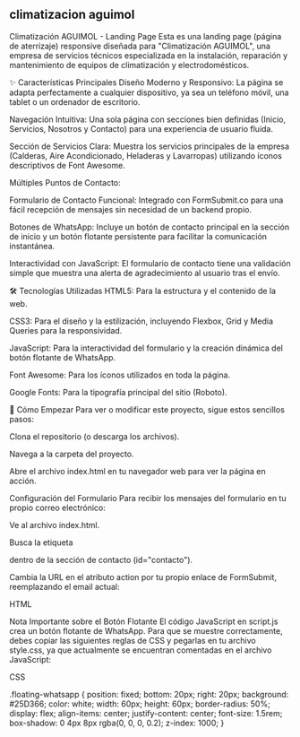 
## climatizacion aguimol
Climatización AGUIMOL - Landing Page
Esta es una landing page (página de aterrizaje) responsive diseñada para "Climatización AGUIMOL", una empresa de servicios técnicos especializada en la instalación, reparación y mantenimiento de equipos de climatización y electrodomésticos.

✨ Características Principales
Diseño Moderno y Responsivo: La página se adapta perfectamente a cualquier dispositivo, ya sea un teléfono móvil, una tablet o un ordenador de escritorio.

Navegación Intuitiva: Una sola página con secciones bien definidas (Inicio, Servicios, Nosotros y Contacto) para una experiencia de usuario fluida.

Sección de Servicios Clara: Muestra los servicios principales de la empresa (Calderas, Aire Acondicionado, Heladeras y Lavarropas) utilizando íconos descriptivos de Font Awesome.

Múltiples Puntos de Contacto:

Formulario de Contacto Funcional: Integrado con FormSubmit.co para una fácil recepción de mensajes sin necesidad de un backend propio.

Botones de WhatsApp: Incluye un botón de contacto principal en la sección de inicio y un botón flotante persistente para facilitar la comunicación instantánea.

Interactividad con JavaScript: El formulario de contacto tiene una validación simple que muestra una alerta de agradecimiento al usuario tras el envío.

🛠️ Tecnologías Utilizadas
HTML5: Para la estructura y el contenido de la web.

CSS3: Para el diseño y la estilización, incluyendo Flexbox, Grid y Media Queries para la responsividad.

JavaScript: Para la interactividad del formulario y la creación dinámica del botón flotante de WhatsApp.

Font Awesome: Para los íconos utilizados en toda la página.

Google Fonts: Para la tipografía principal del sitio (Roboto).

🚀 Cómo Empezar
Para ver o modificar este proyecto, sigue estos sencillos pasos:

Clona el repositorio (o descarga los archivos).

Navega a la carpeta del proyecto.

Abre el archivo index.html en tu navegador web para ver la página en acción.

Configuración del Formulario
Para recibir los mensajes del formulario en tu propio correo electrónico:

Ve al archivo index.html.

Busca la etiqueta <form> dentro de la sección de contacto (id="contacto").

Cambia la URL en el atributo action por tu propio enlace de FormSubmit, reemplazando el email actual:

HTML

<form id="contact-form" action="https://formsubmit.co/TU-CORREO-ELECTRONICO" method="POST">
Nota Importante sobre el Botón Flotante
El código JavaScript en script.js crea un botón flotante de WhatsApp. Para que se muestre correctamente, debes copiar las siguientes reglas de CSS y pegarlas en tu archivo style.css, ya que actualmente se encuentran comentadas en el archivo JavaScript:

CSS

.floating-whatsapp {
    position: fixed;
    bottom: 20px;
    right: 20px;
    background: #25D366;
    color: white;
    width: 60px;
    height: 60px;
    border-radius: 50%;
    display: flex;
    align-items: center;
    justify-content: center;
    font-size: 1.5rem;
    box-shadow: 0 4px 8px rgba(0, 0, 0, 0.2);
    z-index: 1000;
}
